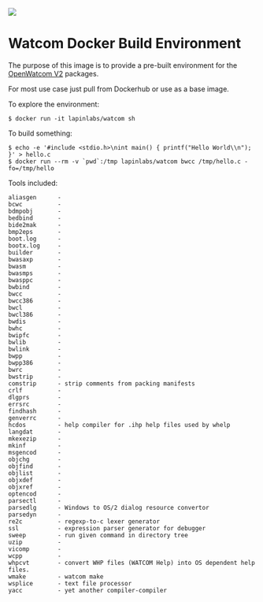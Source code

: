 [![](https://img.shields.io/docker/pulls/lapinlabs/watcom.svg)](https://hub.docker.com/r/lapinlabs/watcom/)

# Watcom Docker Build Environment

The purpose of this image is to provide a pre-built environment for the [OpenWatcom V2](https://github.com/open-watcom/open-watcom-v2/blob/master/projects.txt) packages.

For most use case just pull from Dockerhub or use as a base image.


To explore the environment:
```
$ docker run -it lapinlabs/watcom sh
```

To build something:
```
$ echo -e '#include <stdio.h>\nint main() { printf("Hello World\\n"); }' > hello.c
$ docker run --rm -v `pwd`:/tmp lapinlabs/watcom bwcc /tmp/hello.c -fo=/tmp/hello
```

Tools included:
```
aliasgen      -
bcwc          -
bdmpobj       -
bedbind       -
bide2mak      -
bmp2eps       -
boot.log      -
bootx.log     -
builder       -
bwasaxp       -
bwasm         -
bwasmps       -
bwasppc       -
bwbind        -
bwcc          -
bwcc386       -
bwcl          -
bwcl386       -
bwdis         -
bwhc          -
bwipfc        -
bwlib         -
bwlink        -
bwpp          -
bwpp386       -
bwrc          -
bwstrip       -
comstrip      - strip comments from packing manifests
crlf          -
dlgprs        -
errsrc        -
findhash      -
genverrc      -
hcdos         - help compiler for .ihp help files used by whelp
langdat       -
mkexezip      -
mkinf         -
msgencod      -
objchg        -
objfind       -
objlist       -
objxdef       -
objxref       -
optencod      -
parsectl      -
parsedlg      - Windows to OS/2 dialog resource convertor
parsedyn      -
re2c          - regexp-to-c lexer generator
ssl           - expression parser generator for debugger
sweep         - run given command in directory tree
uzip          -
vicomp        -
wcpp          -
whpcvt        - convert WHP files (WATCOM Help) into OS dependent help files.
wmake         - watcom make
wsplice       - text file processor
yacc          - yet another compiler-compiler
```

